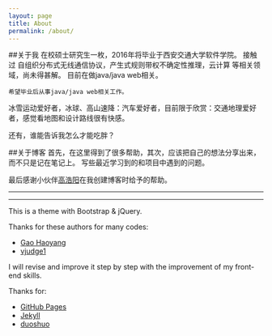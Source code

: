 ```yaml
---
layout: page
title: About
permalink: /about/
---
```


##关于我
在校硕士研究生一枚，2016年将毕业于西安交通大学软件学院。
接触过 自组织分布式无线通信协议，产生式规则带权不确定性推理，云计算 等相关领域，尚未得甚解。
目前在做java/java web相关。
	
	希望毕业后从事java/java web相关工作。

冰雪运动爱好者，冰球、高山速降：汽车爱好者，目前限于欣赏：交通地理爱好者，感觉看地图和设计路线很有快感。

还有，谁能告诉我怎么才能吃胖？

##关于博客
首先，在这里得到了很多帮助，其次，应该把自己的想法分享出来，而不只是记在笔记上。
写些最近学习到的和项目中遇到的问题。

最后感谢小伙伴[高浩阳](https://github.com/Gaohaoyang/gaohaoyang.github.io)在我创建博客时给予的帮助。    

---
---

This is a theme with Bootstrap & jQuery.

Thanks for these authors for many codes:

* [Gao Haoyang](https://github.com/Gaohaoyang/gaohaoyang.github.io)
* [vjudge1](http://vjudge1.github.io/)    

I will revise and improve it step by step with the improvement of my front-end skills.

Thanks for:

* [GitHub Pages](https://pages.github.com)
* [Jekyll](http://jekyllrb.com)
* [duoshuo](https://duoshuo.com)